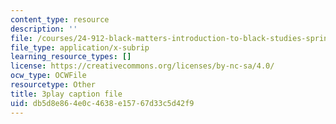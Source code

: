 ```yaml
---
content_type: resource
description: ''
file: /courses/24-912-black-matters-introduction-to-black-studies-spring-2017/db5d8e864e0c4638e15767d33c5d42f9_UmbsTnQ39a4.srt
file_type: application/x-subrip
learning_resource_types: []
license: https://creativecommons.org/licenses/by-nc-sa/4.0/
ocw_type: OCWFile
resourcetype: Other
title: 3play caption file
uid: db5d8e86-4e0c-4638-e157-67d33c5d42f9
---
```

